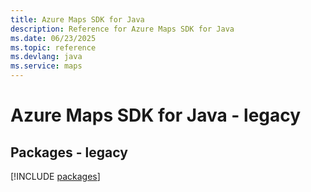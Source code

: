 ```yaml
---
title: Azure Maps SDK for Java
description: Reference for Azure Maps SDK for Java
ms.date: 06/23/2025
ms.topic: reference
ms.devlang: java
ms.service: maps
---
```

# Azure Maps SDK for Java - legacy
## Packages - legacy
[!INCLUDE [packages](maps-index.md)]